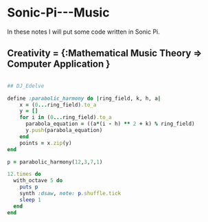 # Sonic-Pi---Music

In these notes I will put some code written in Sonic Pi.

## Creativity = {:Mathematical Music Theory => Computer Application }

```ruby

## DJ_Edelve

define :parabolic_harmony do |ring_field, k, h, a|
    x = (0...ring_field).to_a
    y = []
    for i in (0...ring_field).to_a
      parabola_equation = ((a*(i - h) ** 2 + k) % ring_field)
      y.push(parabola_equation)
    end
    points = x.zip(y)
end

p = parabolic_harmony(12,3,7,1)

12.times do
  with_octave 5 do
    puts p
    synth :dsaw, note: p.shuffle.tick
    sleep 1
  end
end
```
